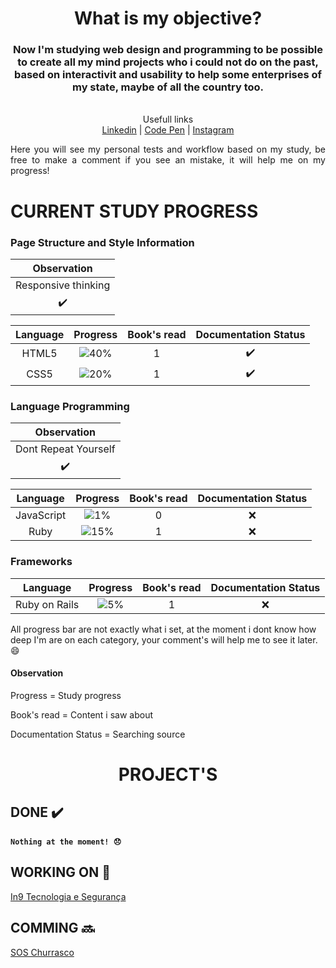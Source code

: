 <div align="center">
  <h1> What is my objective? </h1>
  <h3>
    Now I'm studying web design and programming to be possible to create all my mind projects who i could not do on the past, based on interactivit and usability to help some enterprises of my state, maybe of all the country too.
  </h3>
  <p> 
    <br>Usefull links
    <br><a href="https://www.linkedin.com/in/renangerolano/">Linkedin</a> | <a href="https://codepen.io/RenanGerolano">Code Pen</a> | <a href="https://www.instagram.com/renangerolano">Instagram</a>
  </p>
  <div align="justify">
    <p>
      Here you will see my personal tests and workflow based on my study, be free to make a comment if you see an mistake, it will help me on my progress!
    </p>
  </div>
</div>

# CURRENT STUDY PROGRESS

### Page Structure and Style Information

|Observation        |
|:-:                |
|Responsive thinking|
|✔️                  |

|Language|Progress                           |Book's read|Documentation Status|
|:-:     |:-:                                |:-:        |:-:                 |
|HTML5   |![40%](https://progress-bar.dev/40)|1          |✔️                   |      
|CSS5    |![20%](https://progress-bar.dev/20)|1          |✔️                   |

### Language Programming

|Observation         |
|:------------------:|
|Dont Repeat Yourself|
|✔️                   |

|Language     |Progress                           |Book's read|Documentation Status|
|:-:          |:-:                                |:-:        |:-:                 |
|JavaScript   |![1%](https://progress-bar.dev/1)  |0          |:x:                 |
|Ruby         |![15%](https://progress-bar.dev/15)|1          |:x:                 |

### Frameworks

|Language     |Progress                           |Book's read|Documentation Status|
|:-:          |:-:                                |:-:        |:-:                 |
|Ruby on Rails|![5%](https://progress-bar.dev/5)  |1          |:x:                 |


All progress bar are not exactly what i set, at the moment i dont know how deep I'm are on each category, your comment's will help me to see it later. :smile: 

#### Observation

Progress = Study progress

Book's read = Content i saw about

Documentation Status = Searching source

<div align="center">
  <h1>PROJECT'S</h1>
</div>

## DONE ✔️

#### ` Nothing at the moment! 😞 `

## WORKING ON 🔴
[In9 Tecnologia e Segurança](https://github.com/RenanGerolano/in9tecnologia)

## COMMING 🔜

[SOS Churrasco](https://github.com/RenanGerolano/soschurrasco)
